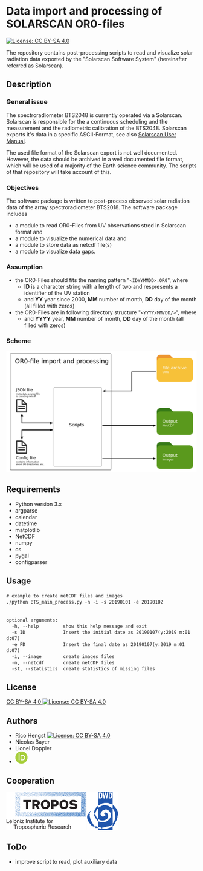 # Data import and processing of SOLARSCAN OR0-files

[![License: CC BY-SA 4.0](https://licensebuttons.net/l/by-sa/4.0/80x15.png)](https://creativecommons.org/licenses/by-sa/4.0/)

The repository contains post-processing scripts to read and visualize solar radiation data exported by the  "Solarscan Software System" (hereinafter referred as Solarscan).


## Description
### General issue
The spectroradiometer BTS2048 is currently operated via a Solarscan. Solarscan is responsible for the a continuous scheduling and the measurement and the radiometric calibration of the BTS2048. Solarscan exports it's data in a specific ASCII-Format, see also [Solarscan User Manual](doc/Solarscan_BTS2048.pdf).

The used file format of the Solarscan export is not well documented. However, the data should be archived in a well documented file format, which will be used of a majority of the Earth science community. The scripts of that repository will take account of this.

### Objectives
The software package is written to post-process observed solar radiation data of the array spectroradiometer BTS2018.
The software package includes
* a module to read OR0-Files from UV observations stred in Solarscan format and
* a module to visualize the numerical data and
* a module to store data as netcdf file(s)
* a module to visualize data gaps.

### Assumption
* the OR0-Files should fits the naming pattern "`<IDYYMMDD>.OR0`", where 
  * **ID** is a character string with a length of two and respresents a identifier of the UV station
  * and **YY** year since 2000, **MM** number of month, **DD** day of the month (all filled with zeros)
* the OR0-Files are in following directory structure "`<YYYY/MM/DD/>`", where
  * and **YYYY** year, **MM** number of month, **DD** day of the month (all filled with zeros)

### Scheme
![BTS scheme](doc/bts_scheme.png)

## Requirements

* Python version 3.x
* argparse
* calendar
* datetime
* matplotlib
* NetCDF
* numpy
* os
* pygal
* configparser

## Usage
```
# example to create netCDF files and images
./python BTS_main_process.py -n -i -s 20190101 -e 20190102


optional arguments:
  -h, --help         show this help message and exit
  -s ID              Insert the initial date as 20190107(y:2019 m:01 d:07)
  -e FD              Insert the final date as 20190107(y:2019 m:01 d:07)
  -i, --image        create images files
  -n, --netcdf       create netCDF files
  -st, --statistics  create statistics of missing files

```

## License
[CC BY-SA 4.0 ![License: CC BY-SA 4.0](https://licensebuttons.net/l/by-sa/4.0/80x15.png)](https://creativecommons.org/licenses/by-sa/4.0/)


## Authors
* Rico Hengst [![License: CC BY-SA 4.0](https://ndownloader.figshare.com/files/8439122/preview/8439122/preview.gif)](https://orcid.org/0000-0001-8994-5868)
* Nicolas Bayer
* Lionel Doppler
* ![gif](doc/ORCIDiD_icon32x32.png)


## Cooperation
![Tropos Logo](doc/TROPOS-Logo_ENG.png)
![DWD Logo](doc/Deutscherwetterdienst-logo.png)

## ToDo
* improve script to read, plot auxiliary data
